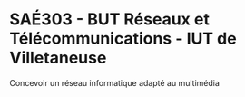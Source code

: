 # SAÉ303 - BUT Réseaux et Télécommunications - IUT de Villetaneuse
Concevoir un réseau informatique adapté au multimédia
